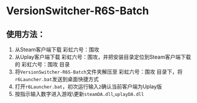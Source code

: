 # VersionSwitcher-R6S-Batch
## 使用方法：
1. 从Steam客户端下载 彩虹六号：围攻
2. 从Uplay客户端下载 彩虹六号：围攻，并把安装目录定位到Steam客户端下载的 彩虹六号：围攻 目录
3. 将`VersionSwitcher-R6S-Batch`文件夹解压至 彩虹六号：围攻 目录下，将`r6Launcher.bat`发送到桌面快捷方式
4. 打开`r6Launcher.bat`，初次运行输入`2`确认当前客户端为Uplay版
5. 按指示输入数字进入游戏\更新`steamDA.dll`,`uplayDA.dll`
